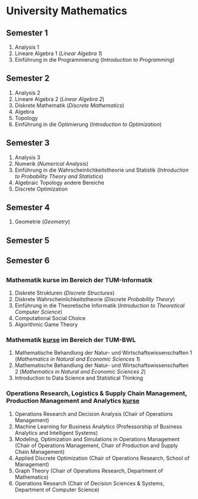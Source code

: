 # University Mathematics
## Semester 1
1. Analysis 1
2. Lineare Algebra 1 (*Linear Algebra 1*)
3. Einführung in die Programmierung (*Introduction to Programming*)

## Semester 2
1. Analysis 2
2. Lineare Algebra 2 (*Linear Algebra 2*)
3. Diskrete Mathematik (*Discrete Mathematics*)
4. Algebra
5. Topology
6. Einführung in die Optimierung (*Introduction to Optimization*)

## Semester 3
1. Analysis 3
2. Numerik (*Numerical Analysis*)
3. Einführung in die Wahrscheinlichkeitstheorie und Statistik (*Introduction to Probability Theory and Statistics*)
4. Algebraic Topology andere Bereiche
5. Discrete Optimization

## Semester 4
1. Geometrie (*Geometry*)

## Semester 5

## Semester 6


##
### Mathematik kurse im Bereich der TUM-Informatik
1. Diskrete Strukturen (*Discrete Structures*)
2. Diskrete Wahrscheinlichkeitstheorie (*Discrete Probability Theory*)
3. Einführung in die Theoretische Informatik (*Introduction to Theoretical Computer Science*)
4. Computational Social Choice
5. Algorithmic Game Theory

### Mathematik [kurse](MBNW) im Bereich der TUM-BWL
1. Mathematische Behandlung der Natur- und Wirtschaftswissenschaften 1 (*Mathematics in Natural and Economic Sciences 1*)
2. Mathematische Behandlung der Natur- und Wirtschaftswissenschaften 2 (*Mathematics in Natural and Economic Sciences 2*)
3. Introduction to Data Science and Statistical Thinking 

### Operations Research, Logistics & Supply Chain Management, Production Management and Analytics [kurse](OR)
1. Operations Research and Decision Analysis (Chair of Operations Management)
3. Machine Learning for Business Analytics (Professorship of Business Analytics and Intelligent Systems)
4. Modeling, Optimization and Simulations in Operations Management (Chair of Operations Management, Chair of Production and Supply Chain Management)
5. Applied Discrete Optimization (Chair of Operations Research, School of Management)
6. Graph Theory (Chair of Operations Research, Department of Mathematics)
7. Operations Research (Chair of Decision Sciences & Systems, Department of Computer Science)
